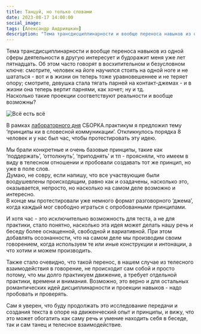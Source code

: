```yaml
---
title: Танцуй, но только словами
date: 2023-08-17 14:00:00
social_image: 
tags: [Александр Андрияшкин]
description: "Тема трансдисциплинарности и вообще переноса навыков из одной сферы деятельности в другую интересует и будоражит меня уже лет пятнадцать. Об этом часто говорят в восхитительном и безусловном ключе &nbsp;..."
---
```


Тема трансдисциплинарности и вообще переноса навыков из одной сферы деятельности в другую интересует и будоражит меня уже лет пятнадцать. Об этом часто говорят в восхитительном и безусловном ключе: смотрите, человек на йоге научился стоять на одной ноге и не шататься - вот и в жизни он теперь тоже уравновешеннее и не теряет опору; смотрите, девушка стала тягать парней на контакт-джемах - и в жизни она теперь вертит парнями, как хочет; ну и тд.  
Насколько такие проекции соответствуют реальности и вообще возможны? 

![Всё есть всё](/media/zu-all-is-all.png)
<!-- <img class="displayed" src="/media/zu-all-is-all.png" alt="Всё есть всё"/> -->

В рамках <a href="/blog/lab-vs-workshop">лабораторного дня</a> СБОРКА.практикум я предложил тему ‘принципы ки в словесной коммуникации’. Откликнулось порядка 8 человек и у нас был час, чтобы протестировать эту идею.

Мы брали конкретные и очень базовые принципы, такие как ‘поддержать’, ‘оттолкнуть’, ‘приподнять’ и тп - проясняли, что имеем в виду в телесном отношении и пробовали создавать тот же принцип, но уже в поле слов.  
Думаю, не совру, если напишу, что все участвующие были воодушевлены происходящим, равно как и озадачены, насколько это, оказывается, непросто, но насколько на самом деле возможно и интересно.  
В конце мы протестировали уже немного формат разговорного ‘джема’, когда каждый мог свободно играться с опробованными принципами.

И хотя час - это исключительно возможность для теста, а не для практики, стало понятно, насколько эта идея может делать нашу речь и беседу более оснащенной, свободной и вариативной. При этом добавлять осознанности, что на самом деле мы производим своим говорением, когда используем те или иные конструкции и интонации, а что хотим и можем производить.

Также стало очевидно, что такой перенос, в нашем случае из телесного взаимодействия в говорение, не происходит сам собой и просто потому, что мы долго практикуем движение, а требует отдельной практики, времени и внимания. Возможно, это верно и для остальных романтических идей дисциплинарности и проекции навыков - надо пробовать и проверять.

Сам я уверен, что буду продолжать это исследование передачи и создания текста в опоре на движенческий опыт и принципы, и вижу, что это может обогатить как саму речь и умение находить себя в беседе, так и сам танец и телесное взаимодействие.

